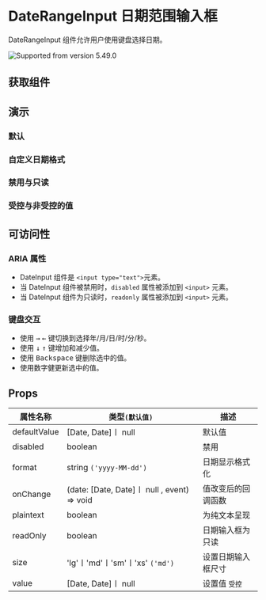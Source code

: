 # DateRangeInput 日期范围输入框

DateRangeInput 组件允许用户使用键盘选择日期。

![Supported from version 5.49.0](https://img.shields.io/badge/version->=5.49.0-blue)

## 获取组件

<!--{include:(components/date-range-input/fragments/import.md)}-->

## 演示

### 默认

<!--{include:`basic.md`}-->

### 自定义日期格式

<!--{include:`format.md`}-->

### 禁用与只读

<!--{include:`disabled.md`}-->

### 受控与非受控的值

<!--{include:`controlled.md`}-->

## 可访问性

### ARIA 属性

- DateInput 组件是 `<input type="text">`元素。
- 当 DateInput 组件被禁用时，`disabled` 属性被添加到 `<input>` 元素。
- 当 DateInput 组件为只读时，`readonly` 属性被添加到 `<input>` 元素。

### 键盘交互

- 使用 <kbd>→</kbd> <kbd>←</kbd> 键切换到选择年/月/日/时/分/秒。
- 使用 <kbd>↓</kbd> <kbd>↑</kbd> 键增加和减少值。
- 使用 <kbd>Backspace</kbd> 键删除选中的值。
- 使用数字健更新选中的值。

## Props

<!-- prettier-sort-markdown-table -->

| 属性名称     | 类型`(默认值)`                              | 描述               |
| ------------ | ------------------------------------------- | ------------------ |
| defaultValue | [Date, Date]〡 null                         | 默认值             |
| disabled     | boolean                                     | 禁用               |
| format       | string `('yyyy-MM-dd')`                     | 日期显示格式化     |
| onChange     | (date: [Date, Date]〡 null , event) => void | 值改变后的回调函数 |
| plaintext    | boolean                                     | 为纯文本呈现       |
| readOnly     | boolean                                     | 日期输入框为只读   |
| size         | 'lg'〡'md'〡'sm'〡'xs' `('md')`             | 设置日期输入框尺寸 |
| value        | [Date, Date]〡 null                         | 设置值 `受控`      |
